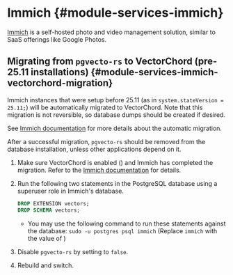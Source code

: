 # Immich {#module-services-immich}

[Immich](https://immich.app/) is a self-hosted photo and video management
solution, similar to SaaS offerings like Google Photos.

## Migrating from `pgvecto-rs` to VectorChord (pre-25.11 installations) {#module-services-immich-vectorchord-migration}

Immich instances that were setup before 25.11 (as in
`system.stateVersion = 25.11;`) will be automatically migrated to VectorChord.
Note that this migration is not reversible, so database dumps should be created
if desired.

See [Immich documentation][vectorchord-migration-docs] for more details about
the automatic migration.

After a successful migration, `pgvecto-rs` should be removed from the database
installation, unless other applications depend on it.

1. Make sure VectorChord is enabled ([](#opt-services.immich.database.enableVectorChord)) and Immich has completed the migration. Refer to the [Immich documentation][vectorchord-migration-docs] for details.
2. Run the following two statements in the PostgreSQL database using a superuser role in Immich's database.

    ```sql
    DROP EXTENSION vectors;
    DROP SCHEMA vectors;
    ```

    - You may use the following command to run these statements against the database: `sudo -u postgres psql immich` (Replace `immich` with the value of [](#opt-services.immich.database.name))

3. Disable `pgvecto-rs` by setting [](#opt-services.immich.database.enableVectors) to `false`.
4. Rebuild and switch.

[vectorchord-migration-docs]: https://immich.app/docs/administration/postgres-standalone/#migrating-to-vectorchord
